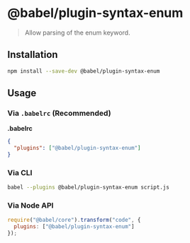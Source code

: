 # @babel/plugin-syntax-enum

> Allow parsing of the enum keyword.

## Installation

```sh
npm install --save-dev @babel/plugin-syntax-enum
```

## Usage

### Via `.babelrc` (Recommended)

**.babelrc**

```json
{
  "plugins": ["@babel/plugin-syntax-enum"]
}
```

### Via CLI

```sh
babel --plugins @babel/plugin-syntax-enum script.js
```

### Via Node API

```javascript
require("@babel/core").transform("code", {
  plugins: ["@babel/plugin-syntax-enum"]
});
```
